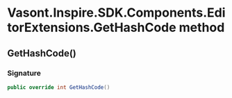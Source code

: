 # Vasont.Inspire.SDK.Components.EditorExtensions.GetHashCode method
## GetHashCode()
### Signature
```csharp
public override int GetHashCode()
```
